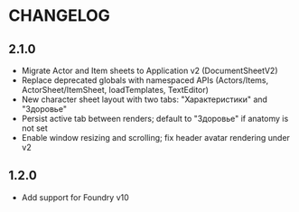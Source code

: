 # CHANGELOG

## 2.1.0

- Migrate Actor and Item sheets to Application v2 (DocumentSheetV2)
- Replace deprecated globals with namespaced APIs (Actors/Items, ActorSheet/ItemSheet, loadTemplates, TextEditor)
- New character sheet layout with two tabs: "Характеристики" and "Здоровье"
- Persist active tab between renders; default to "Здоровье" if anatomy is not set
- Enable window resizing and scrolling; fix header avatar rendering under v2

## 1.2.0

- Add support for Foundry v10
